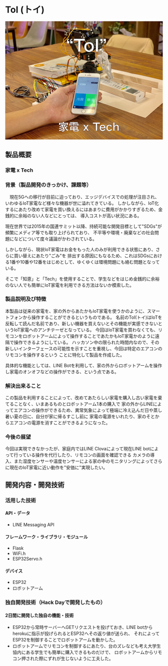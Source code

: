 # ToI (トイ)

[![Product Name](image.png)](https://youtu.be/UlQ4Vr6_iWs)

## 製品概要
### 家電 x Tech

### 背景（製品開発のきっかけ、課題等）
　現在5Gへの移行が目前に迫っており、エッジデバイスでの処理が注目され、いわゆるIoT家電など様々な機器が世に溢れてきている。
しかしながら、IoT化するにあたり改めて家電を買い換えるにはあまりに費用がかかりすぎるため、金銭的に余裕のない人などにとっては、
導入コストが高い状況にある。

現在世界では2015年の国連サミット以降、持続可能な開発目標として"SDGs"が頻繁にメディア等でも取り上げられており、
不平等や環境・廃棄などの社会問題になどについて度々議論がかわされている。

しかしながら、現状IoT家電はお金をもった人のみが利用できる状態にあり、さらに買い替えにあたり"ごみ"を
排出する原因にもなるため、これはSDGsにおける1番や10番や12番をはじめとして、ゆくゆくは環境問題にも絡む問題となっている。

そこで「知恵」と「Tech」を使用することで、学生などをはじめ金銭的に余裕のない人でも簡単にIoT家電を利用できる方法はないか模索した。

### 製品説明及び特徴
本製品は従来の家電を、家の外からあたかもIoT家電を使うかのように、スマートフォンから操作することができるというものである。
名前のToI(トイ)はIoTを反転して読んだ名前であり、新しい機器を買えないとその機能が実感できないというIoT家電へのアンチテーゼとなっている。
今回はIoT家電を買わなくても、リモコンをロボットアームによって操作することであたかもIoT家電かのように遠隔で操作できるようにしている。
ハッカソン中の限られた時間内なので、その新しいインターフェースの可能性を示すことを重視し、今回は特定のエアコンのリモコンを操作するという
ことに特化して製品を作成した。

具体的な機能としては、LINE Botを利用して、家の外からロボットアームを操作し家電のオンオフなどの操作ができる、という点である。

### 解決出来ること
この製品を利用することによって、改めてあたらしい家電を購入し古い家電を棄てることなく、いまあるものとロボットアーム1本の購入で
家の外からLINEによってエアコンの操作ができるため、異常気象によって極端に冷え込んだ日や蒸し暑い夏の日に、自分が家に帰るすこし前に
家電の電源をいれたり、家のそとからエアコンの電源を消すことができるようになった。

### 今後の展望
今回は実現できなかったが、家庭内ではLINE Clovaによって現在LINE botによって行っている操作を代行したり、リモコンの画面を確認できる
カメラの導入、また湿度センサーや温度センサーによる家の中のモニタリングによってさらに現在のIoT家電に近い動作を"安価に"実現したい。


## 開発内容・開発技術
### 活用した技術
#### API・データ
* LINE Messaging API

#### フレームワーク・ライブラリ・モジュール
* Flask
* WiFi.h
* ESP32Servo.h

#### デバイス
* ESP32
* ロボットアーム

### 独自開発技術（Hack Dayで開発したもの）
#### 2日間に開発した独自の機能・技術
* ESP32から常時サーバーへGETリクエストを投げておき、LINE botからherokuに指示が投げられるとESP32へその返り値が送られ、
それによってESP32を制御することでロボットアームを動かした。
* ロボットアームでリモコンを制御するにあたり、台のズレなども考え大学生協内にある学生でも簡単に購入できるものだけで、
ロボットアームからリモコン押された際にずれが生じないように工夫した。
